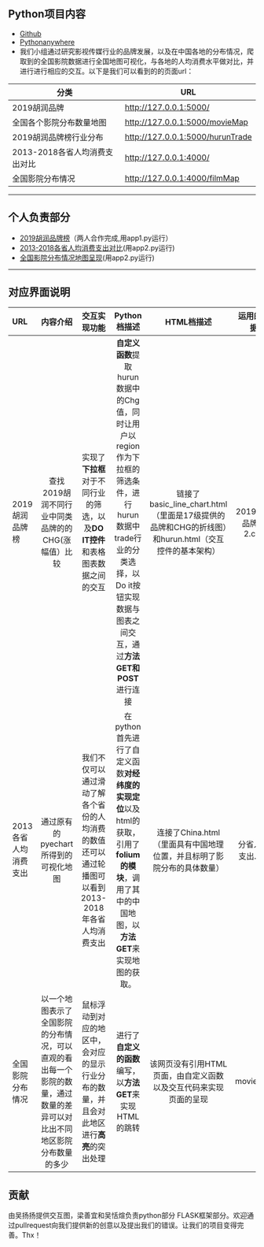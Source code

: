 ## Python项目内容
* [Github](https://github.com/Ewvue/python_qmks/)
* [Pythonanywhere](http://liangshanyi777.pythonanywhere.com/)
* 我们小组通过研究影视传媒行业的品牌发展，以及在中国各地的分布情况，爬取到的全国影院数据进行全国地图可视化，与各地的人均消费水平做对比，并进行进行相应的交互。以下是我们可以看到的的页面url：


分类 | URL
-------- |-----------
2019胡润品牌 | http://127.0.0.1:5000/
全国各个影院分布数量地图 | http://127.0.0.1:5000/movieMap
2019胡润品牌榜行业分布 | http://127.0.0.1:5000/hurunTrade
2013-2018各省人均消费支出对比 | http://127.0.0.1:4000/
全国影院分布情况 | http://127.0.0.1:4000/filmMap
<!--* [2019胡润品牌榜](http://127.0.0.1:5000/)-->
<!--* [全国各个影院分布数量地图](http://127.0.0.1:5000/movieMap)-->
<!--* [2019胡润品牌榜行业分布](http://127.0.0.1:5000/hurunTrade)-->
<!--* [2013-2018各省人均消费支出对比](http://127.0.0.1:4000/)-->
<!--* [全国影院分布情况](http://127.0.0.1:4000/filmMap)-->
***
<!--##### HTML档-->

<!--##### Python档-->

<!--##### Web app-->

## 个人负责部分
* [2019胡润品牌榜](http://127.0.0.1:5000/)（两人合作完成,用app1.py运行）
* [2013-2018各省人均消费支出对比](http://127.0.0.1:4000/)(用app2.py运行)
* [全国影院分布情况地图呈现](http://127.0.0.1:4000/filmMap)(用app2.py运行)

*** 
## 对应界面说明
| URL | 内容介绍 | 交互实现功能 | Python档描述 | HTML档描述 | 运用的数据 |
| :------| :------: | :------: | :------: | :------: | :------: |
| 2019胡润品牌榜 | 查找2019胡润不同行业中同类品牌的的CHG(涨幅值）比较 | 实现了**下拉框**对于不同行业的筛选，以及**DO IT控件**和表格图表数据之间的交互 | **自定义函数**提取hurun数据中的Chg值，同时让用户以region作为下拉框的筛选条件，进行hurun数据中trade行业的分类选择，以Do it按钮实现数据与图表之间交互，通过**方法GET和POST**进行连接 | 链接了basic_line_chart.html（里面是17级提供的品牌和CHG的折线图）和hurun.html（交互控件的基本架构）| 2019胡润品牌榜2.csv |
| 2013各省人均消费支出 | 通过原有的pyechart所得到的可视化地图 | 我们不仅可以通过滑动了解各个省份的人均消费的数值还可以通过轮播图可以看到 2013-2018年各省人均消费支出 | 在python首先进行了自定义函数**对经纬度的实现定位**以及html的获取，引用了**folium的模块**，调用了其中的中国地图，以**方法GET**来实现地图的获取。 | 连接了China.html（里面具有中国地理位置，并且标明了影院分布的具体数量） | 分省人均支出.csv |
| 全国影院分布情况 | 以一个地图表示了全国影院的分布情况，可以直观的看出每一个影院的数量，通过数量的差异可以对比出不同地区影院分布数量的多少 | 鼠标浮动到对应的地区中，会对应的显示行业分布的数量，并且会对此地区进行**高亮**的突出处理 | 进行了**自定义的函数**编写，以**方法GET**来实现HTML的跳转 | 该网页没有引用HTML页面，由自定义函数以及交互代码来实现页面的呈现 | movie.csv |
## 贡献

由吴扬扬提供交互图，梁善宜和吴恬煊负责python部分 FLASK框架部分。欢迎通过pullrequest向我们提供新的创意以及提出我们的错误。让我们的项目变得完善。Thx！

